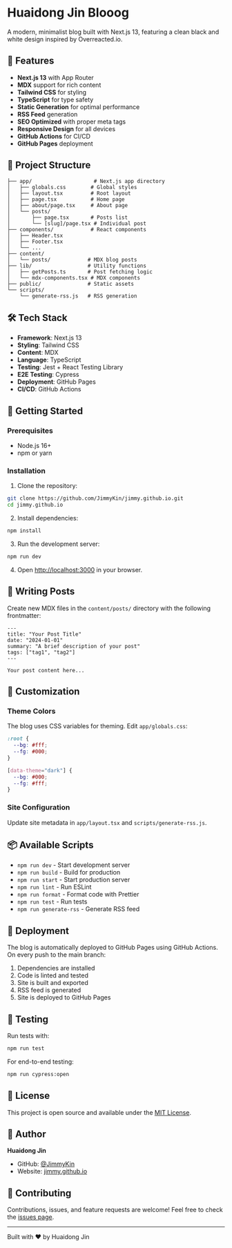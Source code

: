 # Huaidong Jin Blooog

A modern, minimalist blog built with Next.js 13, featuring a clean black and white design inspired by Overreacted.io.

## 🚀 Features

- **Next.js 13** with App Router
- **MDX** support for rich content
- **Tailwind CSS** for styling
- **TypeScript** for type safety
- **Static Generation** for optimal performance
- **RSS Feed** generation
- **SEO Optimized** with proper meta tags
- **Responsive Design** for all devices
- **GitHub Actions** for CI/CD
- **GitHub Pages** deployment

## 📁 Project Structure

```
├── app/                    # Next.js app directory
│   ├── globals.css        # Global styles
│   ├── layout.tsx         # Root layout
│   ├── page.tsx           # Home page
│   ├── about/page.tsx     # About page
│   └── posts/
│       ├── page.tsx       # Posts list
│       └── [slug]/page.tsx # Individual post
├── components/            # React components
│   ├── Header.tsx
│   ├── Footer.tsx
│   └── ...
├── content/
│   └── posts/            # MDX blog posts
├── lib/                  # Utility functions
│   ├── getPosts.ts       # Post fetching logic
│   └── mdx-components.tsx # MDX components
├── public/               # Static assets
└── scripts/
    └── generate-rss.js   # RSS generation
```

## 🛠️ Tech Stack

- **Framework**: Next.js 13
- **Styling**: Tailwind CSS
- **Content**: MDX
- **Language**: TypeScript
- **Testing**: Jest + React Testing Library
- **E2E Testing**: Cypress
- **Deployment**: GitHub Pages
- **CI/CD**: GitHub Actions

## 🚀 Getting Started

### Prerequisites

- Node.js 16+ 
- npm or yarn

### Installation

1. Clone the repository:
```bash
git clone https://github.com/JimmyKin/jimmy.github.io.git
cd jimmy.github.io
```

2. Install dependencies:
```bash
npm install
```

3. Run the development server:
```bash
npm run dev
```

4. Open [http://localhost:3000](http://localhost:3000) in your browser.

## 📝 Writing Posts

Create new MDX files in the `content/posts/` directory with the following frontmatter:

```mdx
---
title: "Your Post Title"
date: "2024-01-01"
summary: "A brief description of your post"
tags: ["tag1", "tag2"]
---

Your post content here...
```

## 🎨 Customization

### Theme Colors

The blog uses CSS variables for theming. Edit `app/globals.css`:

```css
:root {
  --bg: #fff;
  --fg: #000;
}

[data-theme="dark"] {
  --bg: #000;
  --fg: #fff;
}
```

### Site Configuration

Update site metadata in `app/layout.tsx` and `scripts/generate-rss.js`.

## 📦 Available Scripts

- `npm run dev` - Start development server
- `npm run build` - Build for production
- `npm run start` - Start production server
- `npm run lint` - Run ESLint
- `npm run format` - Format code with Prettier
- `npm run test` - Run tests
- `npm run generate-rss` - Generate RSS feed

## 🚀 Deployment

The blog is automatically deployed to GitHub Pages using GitHub Actions. On every push to the main branch:

1. Dependencies are installed
2. Code is linted and tested
3. Site is built and exported
4. RSS feed is generated
5. Site is deployed to GitHub Pages

## 🧪 Testing

Run tests with:

```bash
npm run test
```

For end-to-end testing:

```bash
npm run cypress:open
```

## 📄 License

This project is open source and available under the [MIT License](LICENSE).

## 👤 Author

**Huaidong Jin**
- GitHub: [@JimmyKin](https://github.com/JimmyKin)
- Website: [jimmy.github.io](https://jimmy.github.io)

## 🤝 Contributing

Contributions, issues, and feature requests are welcome! Feel free to check the [issues page](https://github.com/JimmyKin/jimmy.github.io/issues).

---

Built with ❤️ by Huaidong Jin